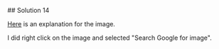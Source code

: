 ## Solution 14 

[Here](https://www.explainxkcd.com/wiki/index.php/1163:_Debugger) is an explanation for the image. 

I did right click on the image and selected "Search Google for image". 